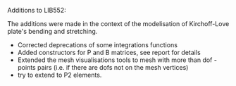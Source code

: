 
Additions to LIB552:

The additions were made in the context of the modelisation of Kirchoff-Love plate's bending and stretching.

- Corrected deprecations of some integrations functions
- Added constructors for P and B matrices, see report for details
- Extended the mesh visualisations tools to mesh with more than dof - points pairs (i.e. if there are dofs not on the mesh vertices)
- try to extend to P2 elements.


